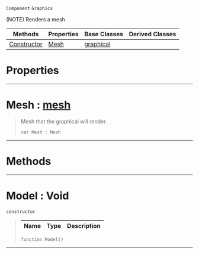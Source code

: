  `Component` `Graphics`



(NOTE) Renders a mesh.

|Methods|Properties|Base Classes|Derived Classes|
|---|---|---|---|
|[ Constructor](https://github.com/PlasmaEngine/PlasmaDocs/tree/master/docs/C%2B%2B/code_reference/class_reference/model.markdown#model-void)|[ Mesh](https://github.com/PlasmaEngine/PlasmaDocs/tree/master/docs/C%2B%2B/code_reference/class_reference/model.markdown#mesh-plasma-engine-documen)|[graphical](https://github.com/PlasmaEngine/PlasmaDocs/tree/master/docs/C%2B%2B/code_reference/class_reference/graphical.markdown)| |


 #  Properties


---  
 #  Mesh : [mesh](https://github.com/PlasmaEngine/PlasmaDocs/tree/master/docs/C%2B%2B/code_reference/class_reference/mesh.markdown)

> Mesh that the graphical will render.
> ``` lang=cpp, name=Lightning
> var Mesh : Mesh


---  
 #  Methods


---  
 #  Model : Void

 `constructor`

> 
> |Name|Type|Description|
> |---|---|---|
> ``` lang=cpp, name=Lightning
> function Model()
> ``` 


---  
 

 
